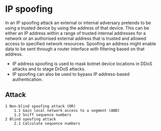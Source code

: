 # IP spoofing

In an IP spoofing attack an external or internal adversary pretends to be using a trusted device by using the address of that device. This can be either an IP address within a range of trusted internal addresses for a network or an authorised external address that is trusted and allowed access to specified network resources. Spoofing an address might enable data to be sent through a router interface with filtering based on that address.
* IP address spoofing is used to mask botnet device locations in DDoS attacks and to stage DrDoS attacks.
* IP spoofing can also be used to bypass IP address-based authentication.

## Attack

```
1 Non-blind spoofing attack (OR)
    1.1 Gain local network access to a segment (AND)
    1.2 Sniff sequence numbers
2 Blind spoofing attack
    2.1 Calculate sequence numbers
```